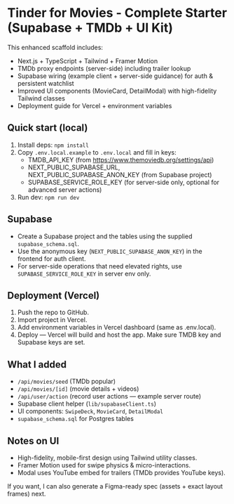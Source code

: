 # Tinder for Movies - Complete Starter (Supabase + TMDb + UI Kit)

This enhanced scaffold includes:
- Next.js + TypeScript + Tailwind + Framer Motion
- TMDb proxy endpoints (server-side) including trailer lookup
- Supabase wiring (example client + server-side guidance) for auth & persistent watchlist
- Improved UI components (MovieCard, DetailModal) with high-fidelity Tailwind classes
- Deployment guide for Vercel + environment variables

## Quick start (local)
1. Install deps: `npm install`
2. Copy `.env.local.example` to `.env.local` and fill in keys:
   - TMDB_API_KEY (from https://www.themoviedb.org/settings/api)
   - NEXT_PUBLIC_SUPABASE_URL, NEXT_PUBLIC_SUPABASE_ANON_KEY (from Supabase project)
   - SUPABASE_SERVICE_ROLE_KEY (for server-side only, optional for advanced server actions)
3. Run dev: `npm run dev`

## Supabase
- Create a Supabase project and the tables using the supplied `supabase_schema.sql`.
- Use the anonymous key (`NEXT_PUBLIC_SUPABASE_ANON_KEY`) in the frontend for auth client.
- For server-side operations that need elevated rights, use `SUPABASE_SERVICE_ROLE_KEY` in server env only.

## Deployment (Vercel)
1. Push the repo to GitHub.
2. Import project in Vercel.
3. Add environment variables in Vercel dashboard (same as .env.local).
4. Deploy — Vercel will build and host the app. Make sure TMDB key and Supabase keys are set.

## What I added
- `/api/movies/seed` (TMDb popular)
- `/api/movies/[id]` (movie details + videos)
- `/api/user/action` (record user actions — example server route)
- Supabase client helper (`lib/supabaseClient.ts`)
- UI components: `SwipeDeck`, `MovieCard`, `DetailModal`
- `supabase_schema.sql` for Postgres tables

## Notes on UI
- High-fidelity, mobile-first design using Tailwind utility classes.
- Framer Motion used for swipe physics & micro-interactions.
- Modal uses YouTube embed for trailers (TMDb provides YouTube keys).

If you want, I can also generate a Figma-ready spec (assets + exact layout frames) next.
